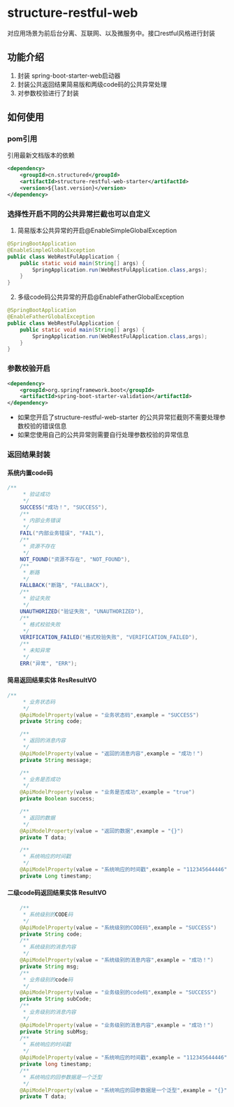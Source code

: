# structure-restful-web
对应用场景为前后台分离、互联网、以及微服务中。接口restful风格进行封装

## 功能介绍 
1. 封装 spring-boot-starter-web启动器
2. 封装公共返回结果简易版和两级code码的公共异常处理
3. 对参数校验进行了封装
## 如何使用
### pom引用 ###
引用最新文档版本的依赖
```xml
<dependency>
    <groupId>cn.structured</groupId>
    <artifactId>structure-restful-web-starter</artifactId>
    <version>${last.version}</version>
</dependency>
```
### 选择性开启不同的公共异常拦截也可以自定义
1. 简易版本公共异常的开启@EnableSimpleGlobalException
```java
@SpringBootApplication
@EnableSimpleGlobalException
public class WebRestFulApplication {
    public static void main(String[] args) {
        SpringApplication.run(WebRestFulApplication.class,args);
    }
}
```
2. 多级code码公共异常的开启@EnableFatherGlobalException
```java
@SpringBootApplication
@EnableFatherGlobalException
public class WebRestFulApplication {
    public static void main(String[] args) {
        SpringApplication.run(WebRestFulApplication.class,args);
    }
}
```
### 参数校验开启
```xml
<dependency>
    <groupId>org.springframework.boot</groupId>
    <artifactId>spring-boot-starter-validation</artifactId>
</dependency>
```
- 如果您开启了structure-restful-web-starter 的公共异常拦截则不需要处理参数校验的错误信息
- 如果您使用自己的公共异常则需要自行处理参数校验的异常信息
### 返回结果封装
#### 系统内置code码
```java
/**
     * 验证成功
     */
    SUCCESS("成功！", "SUCCESS"),
    /**
     * 内部业务错误
     */
    FAIL("内部业务错误", "FAIL"),
    /**
     * 资源不存在
     */
    NOT_FOUND("资源不存在", "NOT_FOUND"),
    /**
     * 断路
     */
    FALLBACK("断路", "FALLBACK"),
    /**
     * 验证失败
     */
    UNAUTHORIZED("验证失败", "UNAUTHORIZED"),
    /**
     * 格式校验失败
     */
    VERIFICATION_FAILED("格式校验失败", "VERIFICATION_FAILED"),
    /**
     * 未知异常
     */
    ERR("异常", "ERR");
```
#### 简易返回结果实体  ResResultVO
```java
/**
     * 业务状态码
     */
    @ApiModelProperty(value = "业务状态码",example = "SUCCESS")
    private String code;

    /**
     * 返回的消息内容
     */
    @ApiModelProperty(value = "返回的消息内容",example = "成功！")
    private String message;

    /**
     * 业务是否成功
     */
    @ApiModelProperty(value = "业务是否成功",example = "true")
    private Boolean success;

    /**
     * 返回的数据
     */
    @ApiModelProperty(value = "返回的数据",example = "{}")
    private T data;

    /**
     * 系统响应的时间戳
     */
    @ApiModelProperty(value = "系统响应的时间戳",example = "112345644446")
    private Long timestamp;

```
#### 二级code码返回结果实体  ResultVO
```java
    /**
     * 系统级别的CODE码
     */
    @ApiModelProperty(value = "系统级别的CODE码",example = "SUCCESS")
    private String code;
    /**
     * 系统级别的消息内容
     */
    @ApiModelProperty(value = "系统级别的消息内容",example = "成功！")
    private String msg;
    /**
     * 业务级别的code码
     */
    @ApiModelProperty(value = "业务级别的code码",example = "SUCCESS")
    private String subCode;
    /**
     * 业务级别的消息内容
     */
    @ApiModelProperty(value = "业务级别的消息内容",example = "成功！")
    private String subMsg;
    /**
     * 系统响应的时间戳
     */
    @ApiModelProperty(value = "系统响应的时间戳",example = "112345644446")
    private long timestamp;
    /**
     * 系统响应的回参数据是一个泛型
     */
    @ApiModelProperty(value = "系统响应的回参数据是一个泛型",example = "{}")
    private T data;
```